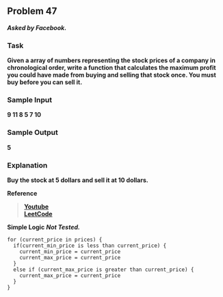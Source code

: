 ## Problem 47
***Asked by Facebook.***
### Task
**Given a array of numbers representing the stock prices of a company in chronological order, write a function that calculates the maximum profit you could have made from buying and selling that stock once. You must buy before you can sell it.**
### Sample Input
**9 11 8 5 7 10**
### Sample Output
**5**
### Explanation
**Buy the stock at 5 dollars and sell it at 10 dollars.**

**Reference**
>**[Youtube](https://www.youtube.com/watch?v=hOLSBR7eN4g)**  
>**[LeetCode](https://leetcode.com/problems/best-time-to-buy-and-sell-stock/)**

**Simple Logic**
***Not Tested.***
```
for (current_price in prices) {
  if(current_min_price is less than current_price) {
    current_min_price = current_price
    current_max_price = current_price
  }
  else if (current_max_price is greater than current_price) {
    current_max_price = current_price
  }
}
```
